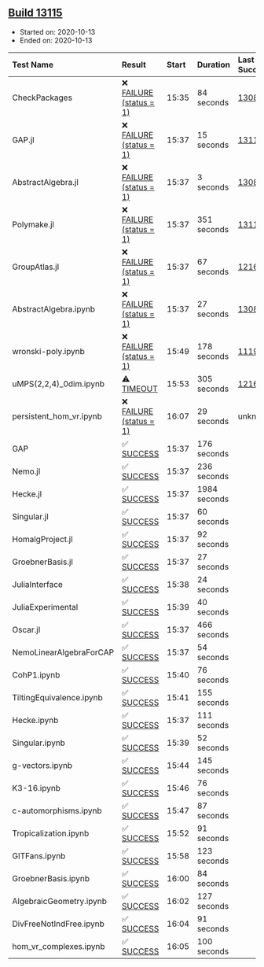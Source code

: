 ## [Build 13115](https://oscarci.mathematik.uni-kl.de/job/oscar/13115/)

* Started on: 2020-10-13
* Ended on: 2020-10-13

| Test Name    | Result | Start | Duration | Last Success | First Failure |
|:-------------|:-------|:------|:---------|:-------------|:--------------|
| CheckPackages | ❌ [FAILURE (status = 1)](https://oscarci.mathematik.uni-kl.de/job/oscar/13115/artifact/logs/build-13115/CheckPackages.log) | 15:35 | 84 seconds | [13085](https://oscarci.mathematik.uni-kl.de/job/oscar/13085/) | [13086](https://oscarci.mathematik.uni-kl.de/job/oscar/13086/) |
| GAP.jl | ❌ [FAILURE (status = 1)](https://oscarci.mathematik.uni-kl.de/job/oscar/13115/artifact/logs/build-13115/GAP.jl.log) | 15:37 | 15 seconds | [13114](https://oscarci.mathematik.uni-kl.de/job/oscar/13114/) | [13115](https://oscarci.mathematik.uni-kl.de/job/oscar/13115/) |
| AbstractAlgebra.jl | ❌ [FAILURE (status = 1)](https://oscarci.mathematik.uni-kl.de/job/oscar/13115/artifact/logs/build-13115/AbstractAlgebra.jl.log) | 15:37 | 3 seconds | [13085](https://oscarci.mathematik.uni-kl.de/job/oscar/13085/) | [13086](https://oscarci.mathematik.uni-kl.de/job/oscar/13086/) |
| Polymake.jl | ❌ [FAILURE (status = 1)](https://oscarci.mathematik.uni-kl.de/job/oscar/13115/artifact/logs/build-13115/Polymake.jl.log) | 15:37 | 351 seconds | [13114](https://oscarci.mathematik.uni-kl.de/job/oscar/13114/) | [13115](https://oscarci.mathematik.uni-kl.de/job/oscar/13115/) |
| GroupAtlas.jl | ❌ [FAILURE (status = 1)](https://oscarci.mathematik.uni-kl.de/job/oscar/13115/artifact/logs/build-13115/GroupAtlas.jl.log) | 15:37 | 67 seconds | [12167](https://oscarci.mathematik.uni-kl.de/job/oscar/12167/) | [12168](https://oscarci.mathematik.uni-kl.de/job/oscar/12168/) |
| AbstractAlgebra.ipynb | ❌ [FAILURE (status = 1)](https://oscarci.mathematik.uni-kl.de/job/oscar/13115/artifact/logs/build-13115/AbstractAlgebra.ipynb.log) | 15:37 | 27 seconds | [13085](https://oscarci.mathematik.uni-kl.de/job/oscar/13085/) | [13086](https://oscarci.mathematik.uni-kl.de/job/oscar/13086/) |
| wronski-poly.ipynb | ❌ [FAILURE (status = 1)](https://oscarci.mathematik.uni-kl.de/job/oscar/13115/artifact/logs/build-13115/wronski-poly.ipynb.log) | 15:49 | 178 seconds | [11192](https://oscarci.mathematik.uni-kl.de/job/oscar/11192/) | [11193](https://oscarci.mathematik.uni-kl.de/job/oscar/11193/) |
| uMPS(2,2,4)_0dim.ipynb | ⚠ [TIMEOUT](https://oscarci.mathematik.uni-kl.de/job/oscar/13115/artifact/logs/build-13115/uMPS-2-2-4-_0dim.ipynb.log) | 15:53 | 305 seconds | [12167](https://oscarci.mathematik.uni-kl.de/job/oscar/12167/) | [12168](https://oscarci.mathematik.uni-kl.de/job/oscar/12168/) |
| persistent_hom_vr.ipynb | ❌ [FAILURE (status = 1)](https://oscarci.mathematik.uni-kl.de/job/oscar/13115/artifact/logs/build-13115/persistent_hom_vr.ipynb.log) | 16:07 | 29 seconds | unknown | unknown |
| GAP | ✅ [SUCCESS](https://oscarci.mathematik.uni-kl.de/job/oscar/13115/artifact/logs/build-13115/GAP.log) | 15:37 | 176 seconds |  |  |
| Nemo.jl | ✅ [SUCCESS](https://oscarci.mathematik.uni-kl.de/job/oscar/13115/artifact/logs/build-13115/Nemo.jl.log) | 15:37 | 236 seconds |  |  |
| Hecke.jl | ✅ [SUCCESS](https://oscarci.mathematik.uni-kl.de/job/oscar/13115/artifact/logs/build-13115/Hecke.jl.log) | 15:37 | 1984 seconds |  |  |
| Singular.jl | ✅ [SUCCESS](https://oscarci.mathematik.uni-kl.de/job/oscar/13115/artifact/logs/build-13115/Singular.jl.log) | 15:37 | 60 seconds |  |  |
| HomalgProject.jl | ✅ [SUCCESS](https://oscarci.mathematik.uni-kl.de/job/oscar/13115/artifact/logs/build-13115/HomalgProject.jl.log) | 15:37 | 92 seconds |  |  |
| GroebnerBasis.jl | ✅ [SUCCESS](https://oscarci.mathematik.uni-kl.de/job/oscar/13115/artifact/logs/build-13115/GroebnerBasis.jl.log) | 15:37 | 27 seconds |  |  |
| JuliaInterface | ✅ [SUCCESS](https://oscarci.mathematik.uni-kl.de/job/oscar/13115/artifact/logs/build-13115/JuliaInterface.log) | 15:38 | 24 seconds |  |  |
| JuliaExperimental | ✅ [SUCCESS](https://oscarci.mathematik.uni-kl.de/job/oscar/13115/artifact/logs/build-13115/JuliaExperimental.log) | 15:39 | 40 seconds |  |  |
| Oscar.jl | ✅ [SUCCESS](https://oscarci.mathematik.uni-kl.de/job/oscar/13115/artifact/logs/build-13115/Oscar.jl.log) | 15:37 | 466 seconds |  |  |
| NemoLinearAlgebraForCAP | ✅ [SUCCESS](https://oscarci.mathematik.uni-kl.de/job/oscar/13115/artifact/logs/build-13115/NemoLinearAlgebraForCAP.log) | 15:37 | 54 seconds |  |  |
| CohP1.ipynb | ✅ [SUCCESS](https://oscarci.mathematik.uni-kl.de/job/oscar/13115/artifact/logs/build-13115/CohP1.ipynb.log) | 15:40 | 76 seconds |  |  |
| TiltingEquivalence.ipynb | ✅ [SUCCESS](https://oscarci.mathematik.uni-kl.de/job/oscar/13115/artifact/logs/build-13115/TiltingEquivalence.ipynb.log) | 15:41 | 155 seconds |  |  |
| Hecke.ipynb | ✅ [SUCCESS](https://oscarci.mathematik.uni-kl.de/job/oscar/13115/artifact/logs/build-13115/Hecke.ipynb.log) | 15:37 | 111 seconds |  |  |
| Singular.ipynb | ✅ [SUCCESS](https://oscarci.mathematik.uni-kl.de/job/oscar/13115/artifact/logs/build-13115/Singular.ipynb.log) | 15:39 | 52 seconds |  |  |
| g-vectors.ipynb | ✅ [SUCCESS](https://oscarci.mathematik.uni-kl.de/job/oscar/13115/artifact/logs/build-13115/g-vectors.ipynb.log) | 15:44 | 145 seconds |  |  |
| K3-16.ipynb | ✅ [SUCCESS](https://oscarci.mathematik.uni-kl.de/job/oscar/13115/artifact/logs/build-13115/K3-16.ipynb.log) | 15:46 | 76 seconds |  |  |
| c-automorphisms.ipynb | ✅ [SUCCESS](https://oscarci.mathematik.uni-kl.de/job/oscar/13115/artifact/logs/build-13115/c-automorphisms.ipynb.log) | 15:47 | 87 seconds |  |  |
| Tropicalization.ipynb | ✅ [SUCCESS](https://oscarci.mathematik.uni-kl.de/job/oscar/13115/artifact/logs/build-13115/Tropicalization.ipynb.log) | 15:52 | 91 seconds |  |  |
| GITFans.ipynb | ✅ [SUCCESS](https://oscarci.mathematik.uni-kl.de/job/oscar/13115/artifact/logs/build-13115/GITFans.ipynb.log) | 15:58 | 123 seconds |  |  |
| GroebnerBasis.ipynb | ✅ [SUCCESS](https://oscarci.mathematik.uni-kl.de/job/oscar/13115/artifact/logs/build-13115/GroebnerBasis.ipynb.log) | 16:00 | 84 seconds |  |  |
| AlgebraicGeometry.ipynb | ✅ [SUCCESS](https://oscarci.mathematik.uni-kl.de/job/oscar/13115/artifact/logs/build-13115/AlgebraicGeometry.ipynb.log) | 16:02 | 127 seconds |  |  |
| DivFreeNotIndFree.ipynb | ✅ [SUCCESS](https://oscarci.mathematik.uni-kl.de/job/oscar/13115/artifact/logs/build-13115/DivFreeNotIndFree.ipynb.log) | 16:04 | 91 seconds |  |  |
| hom_vr_complexes.ipynb | ✅ [SUCCESS](https://oscarci.mathematik.uni-kl.de/job/oscar/13115/artifact/logs/build-13115/hom_vr_complexes.ipynb.log) | 16:05 | 100 seconds |  |  |
